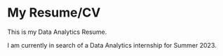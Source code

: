 # My Resume/CV

This is my Data Analytics Resume.

I am currently in search of a Data Analytics internship for Summer 2023.
